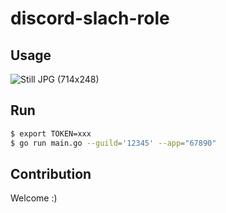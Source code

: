 # discord-slach-role

## Usage

![Still JPG (714x248)](https://user-images.githubusercontent.com/10114717/129457515-3e4a1686-13e1-41ac-af24-0f6bdc4124aa.jpg)

## Run

```bash
$ export TOKEN=xxx
$ go run main.go --guild='12345' --app="67890"
```

## Contribution

Welcome :)
